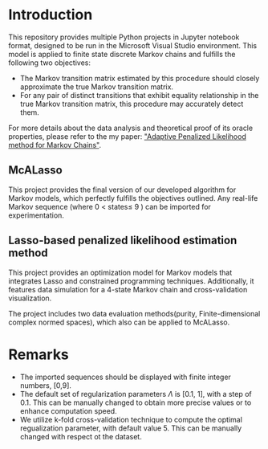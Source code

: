 # Introduction
This repository provides multiple Python projects in Jupyter notebook format, designed to be run in the Microsoft Visual Studio environment. This model is applied to finite state discrete Markov chains and fulfills the following two objectives:

- The Markov transition matrix estimated by this procedure should closely approximate the true Markov transition matrix.
- For any pair of distinct transitions that exhibit equality relationship in the true Markov transition matrix, this procedure may accurately detect them.

For more details about the data analysis and theoretical proof of its oracle properties, please refer to the my paper: ["Adaptive Penalized Likelihood method for Markov Chains"](https://arxiv.org/abs/2406.00322).

## McALasso
This project provides the final version of our developed algorithm for Markov models, which perfectly fulfills the objectives outlined. Any real-life Markov sequence (where  0 < states≤ 9 ) can be imported for experimentation.

## Lasso-based penalized likelihood estimation method
This project provides an optimization model for Markov models that integrates Lasso and constrained programming techniques. Additionally, it features data simulation for a 4-state Markov chain and cross-validation visualization. 

The project includes two data evaluation methods(purity, Finite-dimensional complex normed spaces), which also can be applied to McALasso.



# Remarks
- The imported sequences should be displayed with finite integer numbers, \[0,9\].
- The default set of regularization parameters $\Lambda$ is \[0.1, 1\], with a step of 0.1. This can be manually changed to obtain more precise values or to enhance computation speed.
- We utilize k-fold cross-validation technique to compute the optimal regualization parameter, with default value 5. This can be manually changed with respect ot the dataset.

